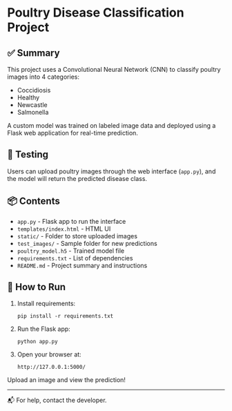 # Poultry Disease Classification Project

## ✅ Summary
This project uses a Convolutional Neural Network (CNN) to classify poultry images into 4 categories:
- Coccidiosis
- Healthy
- Newcastle
- Salmonella

A custom model was trained on labeled image data and deployed using a Flask web application for real-time prediction.

## 🧪 Testing
Users can upload poultry images through the web interface (`app.py`), and the model will return the predicted disease class.

## 📦 Contents
- `app.py` - Flask app to run the interface
- `templates/index.html` - HTML UI
- `static/` - Folder to store uploaded images
- `test_images/` - Sample folder for new predictions
- `poultry_model.h5` - Trained model file
- `requirements.txt` - List of dependencies
- `README.md` - Project summary and instructions

## 🚀 How to Run
1. Install requirements:
   ```
   pip install -r requirements.txt
   ```

2. Run the Flask app:
   ```
   python app.py
   ```

3. Open your browser at:
   ```
   http://127.0.0.1:5000/
   ```

Upload an image and view the prediction!

---

📬 For help, contact the developer.
